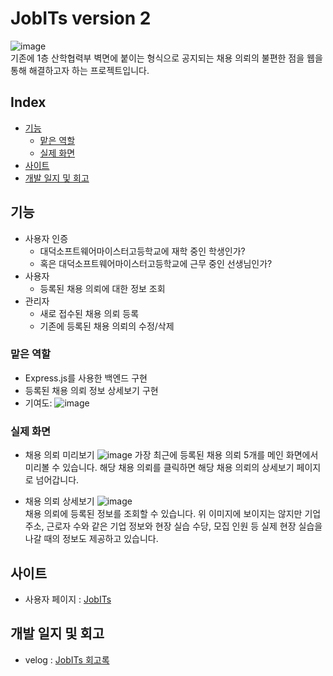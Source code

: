 # JobITs version 2

![image](https://user-images.githubusercontent.com/51042546/115099431-b6629680-9f70-11eb-848c-b4f3844f5be1.png)  
기존에 1층 산학협력부 벽면에 붙이는 형식으로 공지되는 채용 의뢰의 불편한 점을 웹을 통해 해결하고자 하는 프로젝트입니다.

## Index
- [기능](#기능)
  - [맡은 역할](#맡은-역할)
  - [실제 화면](#실제-화면)
- [사이트](#사이트)
- [개발 일지 및 회고](#개발-일지-및-회고)

## 기능
- 사용자 인증
  - 대덕소프트웨어마이스터고등학교에 재학 중인 학생인가?
  - 혹은 대덕소프트웨어마이스터고등학교에 근무 중인 선생님인가?
- 사용자
  - 등록된 채용 의뢰에 대한 정보 조회
- 관리자
  - 새로 접수된 채용 의뢰 등록
  - 기존에 등록된 채용 의뢰의 수정/삭제

### 맡은 역할
  - Express.js를 사용한 백엔드 구현
  - 등록된 채용 의뢰 정보 상세보기 구현
  - 기여도: ![image](https://user-images.githubusercontent.com/51042546/115128508-36443b80-a019-11eb-8e6b-2161f2abd2c3.png)

### 실제 화면
- 채용 의뢰 미리보기
![image](https://user-images.githubusercontent.com/51042546/115127932-507c1a80-a015-11eb-8c17-d09300f407e6.png)
가장 최근에 등록된 채용 의뢰 5개를 메인 화면에서 미리볼 수 있습니다. 해당 채용 의뢰를 클릭하면 해당 채용 의뢰의 상세보기 페이지로 넘어갑니다.

- 채용 의뢰 상세보기
![image](https://user-images.githubusercontent.com/51042546/115128369-6939ff80-a018-11eb-864e-669a29ff4dc9.png)  
채용 의뢰에 등록된 정보를 조회할 수 있습니다. 위 이미지에 보이지는 않지만 기업 주소, 근로자 수와 같은 기업 정보와 현장 실습 수당, 모집 인원 등 실제 현장 실습을 나갈 때의 정보도 제공하고 있습니다.

## 사이트
  
- 사용자 페이지 : <a href="https://dsm-jobits.com/" target="_blank">JobITs</a>

## 개발 일지 및 회고

- velog : <a href="https://velog.io/@shin0805/series/JobITs-%ED%9A%8C%EA%B3%A0%EB%A1%9D" target="_blank">JobITs 회고록</a>
